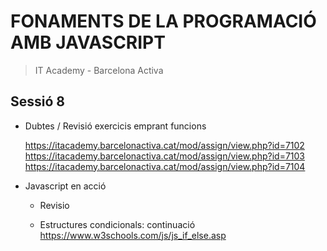 # FONAMENTS DE LA PROGRAMACIÓ AMB JAVASCRIPT

> IT Academy - Barcelona Activa

## Sessió 8

- Dubtes / Revisió exercicis emprant funcions

  https://itacademy.barcelonactiva.cat/mod/assign/view.php?id=7102
  https://itacademy.barcelonactiva.cat/mod/assign/view.php?id=7103
  https://itacademy.barcelonactiva.cat/mod/assign/view.php?id=7104

- Javascript en acció

  - Revisio

  - Estructures condicionals: continuació
    https://www.w3schools.com/js/js_if_else.asp
